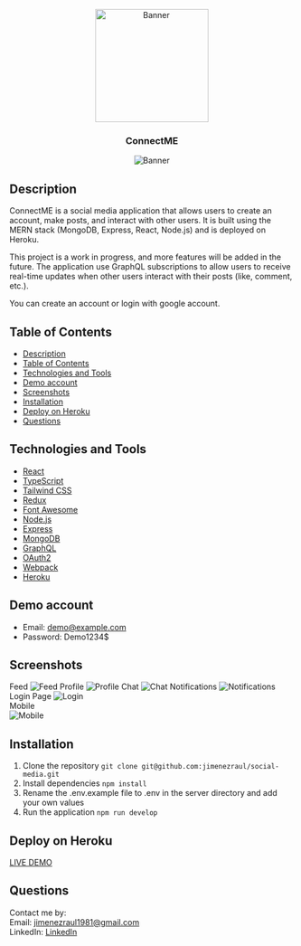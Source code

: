 <p align="center">
    <img width="200px" height="200px" src="server/public/screenshots/connectme.png" alt="Banner">
</p>

<h3 align="center">ConnectME</h3>

<p align="center">
    <img src="server/public/screenshots/home.png" alt="Banner">
</p>

## Description
ConnectME is a social media application that allows users to create an account, make posts, and interact with other users. It is built using the MERN stack (MongoDB, Express, React, Node.js) and is deployed on Heroku.

This project is a work in progress, and more features will be added in the future. The application use GraphQL subscriptions to allow users to receive real-time updates when other users interact with their posts (like, comment, etc.).

You can create an account or login with google account.

## Table of Contents
- [Description](#description)
- [Table of Contents](#table-of-contents)
- [Technologies and Tools](#technologies-and-tools)
- [Demo account](#demo-account)
- [Screenshots](#screenshots)
- [Installation](#installation)
- [Deploy on Heroku](#deploy-on-heroku)
- [Questions](#questions)

## Technologies and Tools
- [React](https://reactjs.org/)
- [TypeScript](https://www.typescriptlang.org/)
- [Tailwind CSS](https://tailwindcss.com/)
- [Redux](https://redux.js.org/)
- [Font Awesome](https://fontawesome.com/)
- [Node.js](https://nodejs.org/en/)
- [Express](https://expressjs.com/)
- [MongoDB](https://www.mongodb.com/)
- [GraphQL](https://graphql.org/)
- [OAuth2](https://oauth.net/2/)
- [Webpack](https://webpack.js.org/)
- [Heroku](https://www.heroku.com/)

## Demo account
- Email: demo@example.com
- Password: Demo1234$

## Screenshots
Feed
![Feed](server/public/screenshots/Feed.png)
Profile 
![Profile](server/public/screenshots/Profile.png)
Chat
![Chat](server/public/screenshots/Chat.png)
Notifications
![Notifications](server/public/screenshots/Notifications.png) 
Login Page
![Login](server/public/screenshots/login_page.png)  
Mobile  
![Mobile](server/public/screenshots/Mobile.png)  

## Installation
1. Clone the repository
   ```git clone git@github.com:jimenezraul/social-media.git```
2. Install dependencies
   ```npm install```
3. Rename the .env.example file to .env in the server directory and add your own values
4. Run the application
    ```npm run develop```

## Deploy on Heroku
[LIVE DEMO](https://connectme-xmdv.onrender.com)

## Questions

Contact me by:    
Email: [jimenezraul1981@gmail.com](mailto:jimenezraul1981@gmail.com)   
LinkedIn: [LinkedIn](https://www.linkedin.com/in/raul-jimenez-778b2a196/)